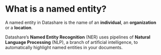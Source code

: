 # What is a named entity?

A named entity in Datashare is the name of an **individual**, an **organization** or a **location**.

Datashare’s **Named Entity Recognition** (NER) uses pipelines of **Natural Language Processing** (NLP), a branch of artificial intelligence, to automatically highlight named entities in your documents.
